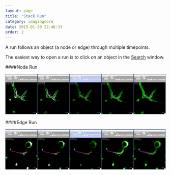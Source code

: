 ```yaml
---
layout: page
title: "Stack Run"
category: imagingcore
date: 2015-01-30 22:46:33
order: 2
---
```


A run follows an object (a node or edge) through multiple timepoints.

The easiest way to open a run is to click on an object in the [Search][1] window.

####Node Run

<IMG SRC="../images/imagingcore/node_run.jpg" WIDTH="900">

####Edge Run

<IMG SRC="../images/imagingcore/edge_run.jpg" WIDTH="900">

[1]: /Vascular-Analysis/search/
